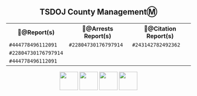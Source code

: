 <h2 align="center">TSDOJ County ManagementⓂ️</h2>

<div align="center">
<table>
  <tr>
    <th>📂@Report(s)</th>
    <th>📄@Arrests Report(s)</th>
    <th>📜@Citation Report(s)</th>
  </tr>
  <tr>
    <td><code>#444778496112091</code></td>
    <td><code>#22804730176797914</code></td>
    <td><code>#243142782492362</code></td>
  </tr>
  <tr>
    <td><code>#22804730176797914</code></td>
    <td><code></code></td>
    <td><code></code></td>
  </tr>
  <tr>
    <td><code>#444778496112091</code></td>
    <td><code></code></td>
    <td><code></code></td>
  </tr>
</table>
</div>

<p align="center">
<img width="auto" height="50" src="https://justice-ls.xyz/wp-content/uploads/2020/07/doj-vector.png" /> <img width="auto" height="50" src="https://i.imgur.com/CvRbjh7.png" /> <img width="auto" height="50" src="https://i.ibb.co/6bwcmKr/icon-2000px.png" /> <img width="auto" height="50" src="https://i.ibb.co/kB4PVf0/Supreme-Court-4-2.png" /> 
</p> 
